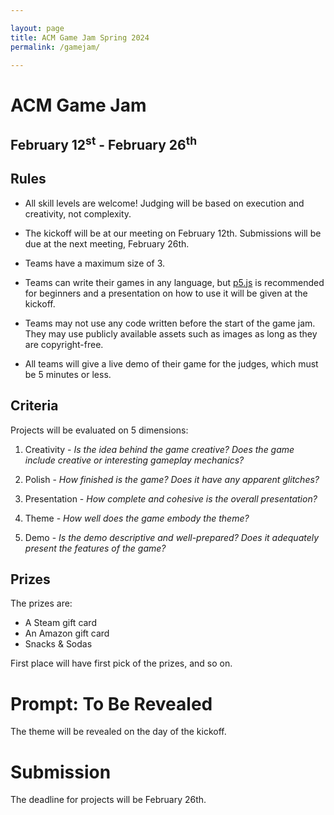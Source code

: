 ```yaml
---

layout: page
title: ACM Game Jam Spring 2024
permalink: /gamejam/

---
```


# ACM Game Jam

## February 12<sup>st</sup> - February 26<sup>th</sup>

## Rules

* All skill levels are welcome! Judging will be based on execution and creativity, not complexity. 

* The kickoff will be at our meeting on February 12th. Submissions will be due at the next meeting, February 26th. 

* Teams have a maximum size of 3. 

* Teams can write their games in any language, but [p5.js][P5] is recommended for beginners and a presentation on how to use it will be given at the kickoff. 

* Teams may not use any code written before the start of the game jam. They may use publicly available assets such as images as long as they are copyright-free. 

* All teams will give a live demo of their game for the judges, which must be 5 minutes or less. 


## Criteria

Projects will be evaluated on 5 dimensions: 

1. Creativity - *Is the idea behind the game creative? Does the game include creative or interesting gameplay mechanics?* 

2. Polish - *How finished is the game? Does it have any apparent glitches?* 

3. Presentation - *How complete and cohesive is the overall presentation?* 

4. Theme - *How well does the game embody the theme?* 

5. Demo - *Is the demo descriptive and well-prepared? Does it adequately present the features of the game?* 


## Prizes
The prizes are: 

* A Steam gift card
* An Amazon gift card
* Snacks & Sodas

First place will have first pick of the prizes, and so on. 


# Prompt: To Be Revealed

The theme will be revealed on the day of the kickoff. 


# Submission

The deadline for projects will be February 26th. 




[Rubric]: {{site.baseurl}}/assets/hackathon/ACMHackathonInformation2023.pdf
[Submit]: https://forms.gle/BxQ8EGFBUMRZR3D48
[P5]: https://p5js.org/